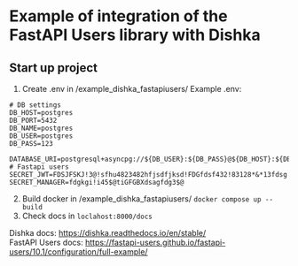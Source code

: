 # Example of integration of the FastAPI Users library with Dishka

## Start up project
1. Create .env in /example_dishka_fastapiusers/ 
Example .env:
````
# DB settings
DB_HOST=postgres
DB_PORT=5432
DB_NAME=postgres
DB_USER=postgres
DB_PASS=123

DATABASE_URI=postgresql+asyncpg://${DB_USER}:${DB_PASS}@${DB_HOST}:${DB_PORT}/${DB_NAME}
# Fastapi users
SECRET_JWT=FDSJFSKJ!3@!sfhu4823482hfjsdfjksd!FDGfdsf432!83128*&*13fdsg
SECRET_MANAGER=fdgkgi!i45$@tiGFGBXdsagfdg3$@
````
2. Build docker in /example_dishka_fastapiusers/
``docker compose up --build``
3. Check docs in ``loclahost:8000/docs``

Dishka docs: https://dishka.readthedocs.io/en/stable/
\
FastAPI Users docs: https://fastapi-users.github.io/fastapi-users/10.1/configuration/full-example/